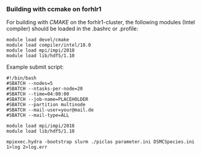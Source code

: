 ### Building with ccmake on forhlr1

For building with *CMAKE* on the forhlr1-cluster, the following modules (Intel compiler) should be loaded in the .bashrc or .profile:
  
    module load devel/cmake
    module load compiler/intel/18.0
    module load mpi/impi/2018
    module load lib/hdf5/1.10

Example submit script:

    #!/bin/bash
    #SBATCH --nodes=5
    #SBATCH --ntasks-per-node=20
    #SBATCH --time=04:00:00
    #SBATCH --job-name=PLACEHOLDER
    #SBATCH --partition multinode
    #SBATCH --mail-user=your@mail.de
    #SBATCH --mail-type=ALL
    
    module load mpi/impi/2018
    module load lib/hdf5/1.10
    
    mpiexec.hydra -bootstrap slurm ./piclas parameter.ini DSMCSpecies.ini 1>log 2>log.err